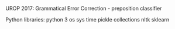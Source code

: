 UROP 2017: Grammatical Error Correction - preposition classifier

Python libraries:
    python 3
    os
    sys
    time
    pickle
    collections
    nltk
    sklearn